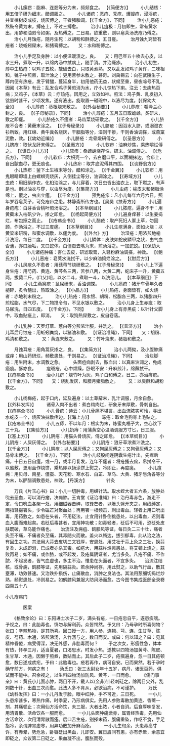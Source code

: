 <!-- { "loadSidebar": true } -->
　　小儿瘰疬：脂麻、连翘等分为末，频频食之。 【《简便方》】
　　小儿结核：用五倍子研为细末，醋调服之。
　　小儿诸疮：恶疮、秃疮、蠼螋疮，浸淫疮，并宜楝树皮或枝，烧灰傅之，干者猪脂调。【《千金方》，下同】
　　治小儿恶疮：熬豉令黄为末，搏疮上，不过三搏愈。
　　治小儿疽极：月初即生，常有黄水出，用酢和油煎令如粥，及热傅之，二日易。欲重敷，则以皂荚汤洗疮乃傅之。
　　治小儿月蚀疮，随月生死：以胡粉和酥搏之，五日瘥。
　　治月蚀九窍皆有疮者：烧蚯蚓屎末，和猪膏搏之。　　又：水和粉傅之。

　　治小儿手足及身肿：以小便温暖渍之，良。　　又：用巴豆五十枚去心皮，以水三升，煮取一升，以绵内汤中拭病上，随手消。并治瘾疹。
　　治小儿初生，蓐中生热疮：以鸡子五枚，敲破去白，只取黄煮熟，又以乱发如鸡子黄许，二味相和，铫子中煎熬，取汁涂之；更用苦参末敷之，甚奇。刘禹锡云：向在武陵生子，蓐内便有热疮，发于臂腿，蔓延身半，初用他药无益，状候至重，昼夜啼号不乳。因阅《本草》有云：乱发合鸡子黄煎消为水，疗小儿惊热下痢。注云：去痰热百病；又鸡子，《本草》云：疗热疮。因用之，立效如神。煎法：鸡子黄、乱发初入铫煎时甚干，少顷发焦，遂有液出，旋取置一磁碗中，以液尽为度。【《保幼大全》】
　　小儿蓐疮：葵根烧末敷之。 【《外台秘要》】
　　小儿蓐疮：嚼泽兰心封之，良。 【《子母秘录》，下同】
　　治小儿蓐疮：五月五日取蟾蜍，炙研末，敷之即瘥。
　　小儿脐疮久不瘥者：马齿菜烧研敷之。 【《千金方》】
　　小儿脐疮不合者：黄蘗末涂之。 【《子母秘录》】
　　小儿脐疮：因浴水入脐，或溺湿衣衫所致。用红绵、黄牛粪各烧灰，干胭脂等分，湿则干掺，干则香油调搽，或燕窠泥敷，效。【《幼幼近编》】
　　小儿脐疮：龙骨煅研傅之。 【《圣惠方》】
　　小儿脐疮：取伏龙肝末傅之。 【《圣惠方》】
　　小儿软疖：油麻炒焦，乘热嚼烂傅之。 【《谭氏小儿方》】
　　小儿软疖：桑螵蛸烧存性，研末，油调傅之。 【《危氏方》，下同】
　　小儿软疖：大枳壳一个，去白磨口平，以面糊抹边，合疖上，自出脓血尽，更无痕也。
　　小儿热疖：取井底泥傅其四围。 【《谈野翁方》】
　　小儿热疖：釜下土生椒末等分，醋和涂之。 【《千金翼》】
　　小儿软疖：用鬼眼睛即墙上白螺蛳壳烧灰，入倒挂尘等分，油调涂之。 【《寿域方》】
　　小儿虫疮：用旧绢作衣，化桕油涂之，与儿穿着，次日虫皆出油衣上，取下燃之，有声是也。别以油衣与穿，以虫尽为度。【《集简方》】
　　小儿虫疮：榆皮末和猪脂涂绵上，覆之，虫出立瘥。 【《千金方》】
　　预免疮疖：凡小儿每年六月六日，照年岁吞皂荚子，可免疮疖之患。林静斋所传方也。【吴昊《扶寿方》】
　　小儿遍身疮疱：白芽香合桃叶煎汤浴之。 【《本草纲目》】
　　小儿脓疮，遍身不干：用黄蘗末入枯矾少许，掺之即愈。 【《杨起简便方》】
　　小儿遍身痒甚：以生姜捣烂，布包擦之而止。 【《疮疡全书》】
　　小儿醋疮：取产死妇人冢上草，勿回顾，作汤浴之，不过三度瘥。 【《本草纲目》】
　　小儿生疮满身，面如火烧：以黄粱米研粉，和蜜水调敷，以瘥为度。 【《外台》方】
　　治湿疮：用浓煎地榆汁洗浴，每日二度。 【《千金方》】
　　小儿鳞体：皮肤如蛇皮鳞甲之状，由气血否濇，亦曰胎垢，又曰蛇体。白僵蚕去嘴为末，煎汤浴之。一加蛇蜕。【《保幼大全》】
　　小儿诸疮肿痛：杏仁去皮，研滤取膏，入轻粉麻油调搽，神效。 【《鲍氏方》】
　　小儿恶疮：皂荚水洗拭干，以少麻油捣烂涂之。 【《肘后方》】
　　小儿风疮久不愈者：用菇蒋节烧研敷之。 【《子母秘录》】
　　治小儿上下遍身生疮：用芍药、黄连、黄芩各三两，苦参八两，大黄二两，蛇床子一升，黄蘗五两，拔葜二斤，(口父)咀，以水二斗，煮取一斗，以洗浴儿。 【《本草纲目》下同】
　　小儿生燕窝疮：鼠屎研末，香油调搽。
　　小儿瘑疮：猪牙车骨年久者槌碎，炙令髓出，热取涂之。 【《小品方》】
　　小儿热疮，身面皆有，如火烧者：赤地利末粉之。
　　治小儿热疮：用水银、胡粉、松脂各三两，以猪脂四升煎松脂，水气尽，下二物搅令匀，不见水银以敷之。
　　治小儿身上生赤疵：取马尿洗，日四五度。 【《千金方》，下同】
　　治小儿身上有赤黑疵：以针针父脚中，取血贴疵上，即消。　　又：取狗热屎敷之，皮自卷落。

　　小儿乳肿：天罗灯草、葱白等分煎浓汁服，并洗之。 【《普济方》】
　　治小儿耳后月蚀疮：用蚯蚓粪烧，以猪油和敷。 【《证治准绳》，下同】　　又：胡粉、鸡清和敷之。
　　又：黄连末敷之。
　　又：竹叶烧末，猪脂和敷之。

　　月蚀耳疮：用角蒿灰掺之，良。 【《集简方》】
　　治小儿两拗，及小腹肿痛或痒：用山药研烂，频敷患处，干则易之。 【《证治准绳》，下同】
　　治烂脚疮：用生附末，水调敷之愈。
　　头面痘痂剥去，脓血出：以真麻油润之，免成瘢痕。酥亦良。
　　痘斑疮，心中烦躁，卧眠不安：升麻煎汁，绵蘸拭干。 【《疮疡全书》】
　　治小儿疥：烧竹叶为灰，鸡子白和傅之，日三，亦治疥疮。 【《千金方》，下同】　　又：烧乱发灰，和腊月猪脂敷之。
　　又：以臭酥和胡粉敷之。

　　小儿杨梅疮，起于口内，延及遍身：以土萆薢末，乳汁调服，月余自愈。 【《外科发挥》】
　　诸骨入肉不出者：煮白梅肉烂，研象牙末厚敷，骨刺自出。 【《疮疡全书》】
　　小儿骨疮：诗云：小儿骨痛不堪言，出血流脓实可怜，寻出水蛇皮一个，烧灰油抹敷疼边。【《海上方》】
　　冻疮：取金毛狗脊上毛贴之。 【《疮疡全书》】
　　小儿五痔，不以年月：根实为末，炼蜜丸梧子大，空心饮下三十丸。 【《集验方》】
　　小儿奶痔：用蒲黄空心温酒调服方寸匕，日三服。 【《塞上方》】
　　小儿阴疮：用猫头骨烧灰，傅之即愈。 【《本草纲目》】
　　小儿阴疮：人屎灰傅之。 【《外台秘要》】
　　小儿阴疮：狼牙草浓煮汁洗之。 【《千金方》】
　　小儿阴疮；以人屎灰傅之；又狗屎灰傅之；又狗骨灰傅之；又马骨末傅之。 【《千金方》，下同】
　　治小儿岐股间连阴囊生疮汁出，先痒后痛，十日五日自瘥，或一月，或半月复发，连年不瘥者：将疮搔去痂，帛拭令干，以蜜敷，更用面作烧饼，乘热即以饧涂饼上熨之，冷即止，再度瘥。
　　小儿痘痈：用贝母、南星、僵蚕、天花粉、寒水石、白芷、草乌、大黄、猪牙皂角各等分为末，以酽醋调敷患处，神效。【丹溪方】
　　　　针灸

　　万氏《片玉心书》曰：小儿一切肿毒，用蜞针法。取水蛭大者五六条，放肿处吮去恶血，可以消丹瘤，决痈肿。王肯堂《证治准绳》曰：治丹毒赤色，游走不定，令口吮血各聚一处，用细磁器击碎，取锋芒者，以箸头劈开夹之，用线缚定，两指轻撮箸头，少令磁芒对聚血处；再用箸一根频击，刺出毒血。轻者上用口吮出毒，用药敷之。如患在头者，不用砭法，止宜用针卧倒挑患处，以出毒血，迟则毒血入腹而难起矣。若砭后毒甚者，宜用神功散；如毒轻者，砭后不可用，恐砭处皮肤既破，草乌能作痛也。　　治流注及痈疽、鹤膝风等证，每日灸二三十壮，痛者灸至不痛，不痛者灸至痛，其毒随火而散。盖火以畅达，拔引郁毒，此从治之法，有回生之功。其法用大蒜去皮切三文钱厚，安患处，用艾壮于蒜上灸之三壮，换蒜复灸，未成即消，已成者亦杀其毒。如疮大，用蒜杵烂摊患处，将艾铺上烧之，蒜败再易；如不痛，或作脓，或不起发，及疮属阴证者，尤当多灸。凡疮不痛、不作脓、不起发者，皆气血虚也，多主不治。惟患在头面者，不宜多灸。　　治流注结核，或骨痈，鹤膝等证，先用隔蒜灸。若余肿尚存，用此熨之，以助气行血，散其壅滞，功效甚速。又治跌扑损伤，止痛散血，消肿之良法也。其法用葱细切捣烂炒熟，频熨患处，冷则易之。如鹤膝风兼服大防风汤而愈。古今图书集成医部全录卷四百五十八

小儿疮疡门

　　　　医案

　　《格致余论》曰：东阳进士次子二岁，满头有疮，一日疮忽自平，遂患痰喘。予视之，曰：此胎毒也，慎勿与解利药。众皆愕然。予又曰：乃母孕时所喜何物？张曰：辛辣热物，是其所喜。因口授一方，用人参、连翘、芎、连、生甘草、陈皮、芍药、木通，浓煎沸汤，入竹沥与之，数日而安。或曰：何以知之？曰：见其精神昏倦，病受得深，决无外感，非胎毒而何？
　　予之次女，形瘦性急，体本有热，怀孕三月，适当夏暑，口渴思水，时发小热，遂教以四物汤加黄芩、陈皮、生甘草、木通，因懒于煎煮，数贴而止。其后此子二岁，疮痍遍身，忽一日其疮顿愈，数日遂成痎疟。予曰：此胎毒也。疮若再作，病可自安。已而果然。若于孕时确守前方，何病之有！
　　汤氏曰：张三太尉女年十五岁，病丹，诸医百药，俱试而不能中。召余视之，以生料四物汤加防风、黄芩，一日而愈。
　　《儒门事亲》曰：黄氏小儿面赤肿，两目不开，戴人以(金非)针轻刺砭之，除两目尖外，乱刺数十针，出血三次而愈。此法人多不肯从，必欲治病，不可谨护。
　　万氏《幼科发挥》曰：一小儿丹发于脸，眼中红肿，手不可近，三日死。
　　一小儿头患疖甚多，寒热作痛，时季夏，乃形病俱实。先用人参败毒散加黄连、香薷一剂，其痛顿止；次用仙方活命饮，未三服，大者出脓，小者自消。后食厚味复发，用清胃散、活命饮各一服而愈。
　　一小儿头面肿痛焮赤，属胃经热毒，先用仙方活命饮，次用清胃散而痊。后口舌生疮，别搽末药，腹痛重坠，作呕不食，手足指冷，余谓脾胃虚寒，用异功散加升麻而痊。
　　一小儿生旬余，头患毒高寸许，有赤晕，势危急，卧镰砭出黑血，儿即安。翼日眉间有患，亦有赤晕，余意宜即砭之，众议第二日砭之，果血凝不出，腹胀而殁。
